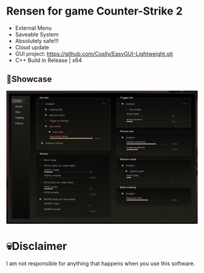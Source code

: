 # Rensen for game Counter-Strike 2
- External Menu
- Saveable System
- Absolutely safe!!!
- Cloud update
- GUI project: https://github.com/Coslly/EasyGUI-Lightweight.git
- C++ Build in Release | x64
## 🤩Showcase
![image](https://github.com/Coslly/Rensen/blob/main/ShowImage.png?raw=true)
# 💀Disclaimer
I am not responsible for anything that happens when you use this software.
